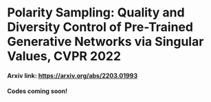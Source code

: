 # Polarity Sampling: Quality and Diversity Control of Pre-Trained Generative Networks via Singular Values, CVPR 2022
#### Arxiv link: https://arxiv.org/abs/2203.01993
#### Codes coming soon!
